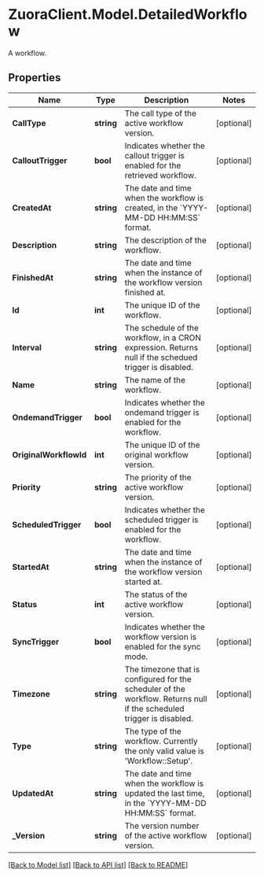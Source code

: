 # ZuoraClient.Model.DetailedWorkflow
A workflow. 

## Properties

Name | Type | Description | Notes
------------ | ------------- | ------------- | -------------
**CallType** | **string** | The call type of the active workflow version.  | [optional] 
**CalloutTrigger** | **bool** | Indicates whether the callout trigger is enabled for the retrieved workflow.  | [optional] 
**CreatedAt** | **string** | The date and time when the workflow is created, in the &#x60;YYYY-MM-DD HH:MM:SS&#x60; format.  | [optional] 
**Description** | **string** | The description of the workflow.  | [optional] 
**FinishedAt** | **string** | The date and time when the instance of the workflow version finished at.  | [optional] 
**Id** | **int** | The unique ID of the workflow.  | [optional] 
**Interval** | **string** | The schedule of the workflow, in a CRON expression. Returns null if the schedued trigger is disabled.  | [optional] 
**Name** | **string** | The name of the workflow.  | [optional] 
**OndemandTrigger** | **bool** | Indicates whether the ondemand trigger is enabled for the workflow.  | [optional] 
**OriginalWorkflowId** | **int** | The unique ID of the original workflow version.  | [optional] 
**Priority** | **string** | The priority of the active workflow version.   | [optional] 
**ScheduledTrigger** | **bool** | Indicates whether the scheduled trigger is enabled for the workflow.  | [optional] 
**StartedAt** | **string** | The date and time when the instance of the workflow version started at.  | [optional] 
**Status** | **int** | The status of the active workflow version.  | [optional] 
**SyncTrigger** | **bool** | Indicates whether the workflow version is enabled for the sync mode.  | [optional] 
**Timezone** | **string** | The timezone that is configured for the scheduler of the workflow. Returns null if the scheduled trigger is disabled.  | [optional] 
**Type** | **string** | The type of the workflow. Currently the only valid value is &#39;Workflow::Setup&#39;.  | [optional] 
**UpdatedAt** | **string** | The date and time when the workflow is updated the last time, in the &#x60;YYYY-MM-DD HH:MM:SS&#x60; format.  | [optional] 
**_Version** | **string** | The version number of the active workflow version.              | [optional] 

[[Back to Model list]](../README.md#documentation-for-models) [[Back to API list]](../README.md#documentation-for-api-endpoints) [[Back to README]](../README.md)

